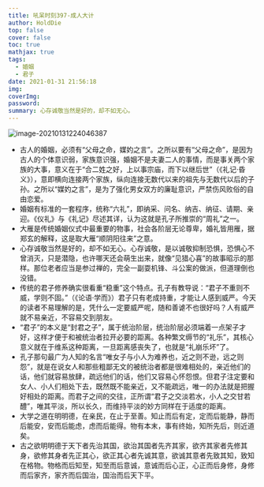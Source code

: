 ```yaml
---
title: 吼呆时刻397-成人大计
author: HoldDie
top: false
cover: false
toc: true
mathjax: true
tags:
  - 婚姻
  - 君子
date: 2021-01-31 21:56:18
img:
coverImg:
password:
summary: 心存诚敬当然是好的，却不如无心。
---
```


![image-20210131224046387](https://cdn.jsdelivr.net/gh/HoldDie/img1/20210131224046.png)

- 古人的婚姻，必须有“父母之命，媒妁之言”。之所以要有“父母之命”，是因为古人的个体意识弱，家族意识强，婚姻不是夫妻二人的事情，而是事关两个家族的大事，意义在于“合二姓之好，上以事宗庙，而下以继后世”（《礼记·昏义》），意即横向连接两个家族，纵向连接无数代以来的祖先与无数代以后的子孙。之所以“媒妁之言”，是为了强化男女双方的廉耻意识，严禁伤风败俗的自由恋爱。
- 婚姻有标准的一套程序，统称“六礼”，即纳采、问名、纳吉、纳征、请期、亲迎。《仪礼》与《礼记》尽述其详，认为这就是孔子所推崇的“周礼”之一。
- 大雁是传统婚姻仪式中最重要的物事，社会各阶层无论尊卑，婚礼皆用雁，据郑玄的解释，这是取大雁“顺阴阳往来”之意。
- 心存诚敬当然是好的，却不如无心。心存诚敬，是以诚敬抑制恐惧，恐惧心不曾消灭，只是潜隐，也许哪天还会萌生出来，就像“见猎心喜”的故事昭示的那样。那位老者应当是参过禅的，完全一副耍机锋、斗公案的做派，但道理倒也没错。
- 传统的君子修养确实很看重“稳重”这个特点。孔子有教导说：“君子不重则不威，学则不固。”（《论语·学而》）君子只有老成持重，才能让人感到威严。今天的读者不易理解的是，凭什么一定要威严呢，随和善谑不也很好吗？人有威严就不易亲近，不容易交到朋友。
- “君子”的本义是“封君之子”，属于统治阶层，统治阶层必须端着一点架子才好，这样才便于和被统治者拉开必要的距离。各种繁文缛节的“礼乐”，其核心意义就在于维系这种距离，一旦距离感丧失了，也就是“礼崩乐坏”了。
- 孔子那句最广为人知的名言“唯女子与小人为难养也，近之则不逊，远之则怨”，就是在说女人和那些粗鄙无文的被统治者都是很难相处的，亲近他们的话，他们就容易放肆，疏远他们的话，他们又容易心怀怨恨。但君子注定要和女人、小人们相处下去，既然既不能亲近，又不能疏远，唯一的办法就是把握好相处的距离。而君子之间的交往，正所谓“君子之交淡若水，小人之交甘若醴”，唯其平淡，所以长久，而维持平淡的妙方同样在于适度的距离。
- 大学之道在明明德，在亲民，在止于至善。知止而后有定，定而后能静，静而后能安，安而后能虑，虑而后能得。物有本末，事有终始，知所先后，则近道矣。
- 古之欲明明德于天下者先治其国，欲治其国者先齐其家，欲齐其家者先修其身，欲修其身者先正其心，欲正其心者先诚其意，欲诚其意者先致其知，致知在格物。物格而后知至，知至而后意诚，意诚而后心正，心正而后身修，身修而后家齐，家齐而后国治，国治而后天下平。